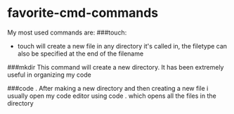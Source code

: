 # favorite-cmd-commands
My most used commands are:
###touch:
- touch will create a new file in any directory it's called in, the filetype can also be specified at the end of the filename

###mkdir
This command will create a new directory. It has been extremely useful in organizing my code

###code . 
After making a new directory and then creating a new file i usually open my code editor using code . which opens all the files in the directory
